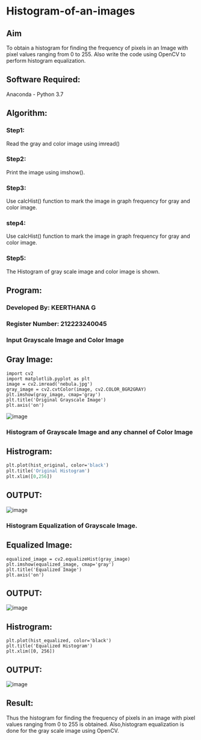 # Histogram-of-an-images
## Aim
To obtain a histogram for finding the frequency of pixels in an Image with pixel values ranging from 0 to 255. Also write the code using OpenCV to perform histogram equalization.

## Software Required:
Anaconda - Python 3.7

## Algorithm:
### Step1:
Read the gray and color image using imread()

### Step2:
Print the image using imshow().

### Step3:
Use calcHist() function to mark the image in graph frequency for gray and color image.

### step4:
Use calcHist() function to mark the image in graph frequency for gray and color image.

### Step5:
The Histogram of gray scale image and color image is shown.


## Program:
### Developed By: KEERTHANA G
### Register Number: 212223240045
### Input Grayscale Image and Color Image
## Gray Image:
```
import cv2
import matplotlib.pyplot as plt
image = cv2.imread('nebula.jpg')
gray_image = cv2.cvtColor(image, cv2.COLOR_BGR2GRAY)
plt.imshow(gray_image, cmap='gray')
plt.title('Original Grayscale Image')
plt.axis('on')
```
![image](https://github.com/user-attachments/assets/6a051d09-ff63-4e76-bdfc-0785f662c70f)


### Histogram of Grayscale Image and any channel of Color Image
## Histrogram:
```p
plt.plot(hist_original, color='black')
plt.title('Original Histogram')
plt.xlim([0,256])
```
## OUTPUT:
![image](https://github.com/user-attachments/assets/3a616cdd-3683-4afb-828b-f639e4cc9aa5)



### Histogram Equalization of Grayscale Image.

## Equalized Image:
```
equalized_image = cv2.equalizeHist(gray_image)
plt.imshow(equalized_image, cmap='gray')
plt.title('Equalized Image')
plt.axis('on')
```
## OUTPUT:
![image](https://github.com/user-attachments/assets/2d0c2c37-25f1-4b10-8cbd-fd70ff6fc8e5)



## Histrogram:
```
plt.plot(hist_equalized, color='black')
plt.title('Equalized Histogram')
plt.xlim([0, 256])
```
## OUTPUT:
![image](https://github.com/user-attachments/assets/07771e29-8cd4-42b4-bd5f-8acfca5cd4e6)


## Result: 
Thus the histogram for finding the frequency of pixels in an image with pixel values ranging from 0 to 255 is obtained. Also,histogram equalization is done for the gray scale image using OpenCV.
